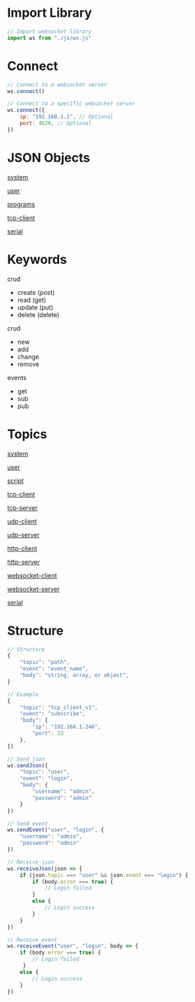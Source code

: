 # Import Library

```js
// Import websocket library
import ws from "./js/ws.js"
```

# Connect

```js
// Connect to a websocket server
ws.connect()
```

```js
// Connect to a specific websocket server
ws.connect({
	ip: "192.168.1.1", // Optional
	port: 4620, // Optional
})
```

# JSON Objects

[system](./system-json.md)

[user](./user-json.md)

[programs](./programs-json.md)

[tcp-client](tcp-client-json.md)

[serial](./serial-json.md)

# Keywords

crud
- create (post)
- read (get)
- update (put)
- delete (delete)

crud
- new
- add
- change
- remove

events
- get
- sub
- pub

# Topics

[system](./system-json.md)

[user](./user-json.md)

[script](./script-json.md)

[tcp-client](tcp-client-json.md)

[tcp-server](./tcp-server-json.md)

[udp-client](./udp-client-json.md)

[udp-server](./udp-server-json.md)

[http-client](./http-client-json.md)

[http-server](./http-server-json.md)

[websocket-client](./websocket-client-json.md)

[websocket-server](./websocket-server-json.md)

[serial](./serial-json.md)

# Structure

```js
// Structure
{
	"topic": "path",
	"event": "event_name",
	"body": "string, array, or object",
}

// Example
{
	"topic": "tcp_client_v1",
	"event": "subscribe",
	"body": {
	    "ip": "192.168.1.246",
	    "port": 23
	},
})

// Send json
ws.sendJson({
	"topic": "user",
	"event": "login",
	"body": {
		"username": "admin",
		"password": "admin"
	}
})

// Send event
ws.sendEvent("user", "login", {
	"username": "admin",
	"password": "admin"
})

// Receive json
ws.receiveJson(json => {
	if (json.topic === "user" && json.event === "login") {
		if (body.error === true) {
			// Login failed
		}
		else {
			// Login success
		}
	}
})

// Receive event
ws.receiveEvent("user", "login", body => {
	if (body.error === true) {
		// Login failed
	 }
	else {
		// Login success
	}
})
```